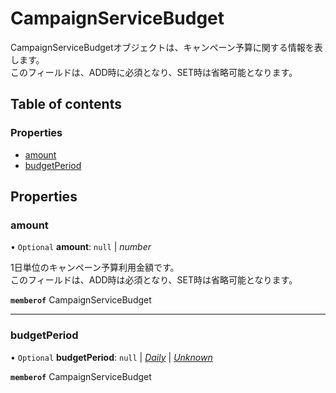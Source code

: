 # CampaignServiceBudget


<div lang=\"ja\">CampaignServiceBudgetオブジェクトは、キャンペーン予算に関する情報を表します。<br> このフィールドは、ADD時に必須となり、SET時は省略可能となります。</div> 

## Table of contents

### Properties

- [amount](campaignservicebudget.md#amount)
- [budgetPeriod](campaignservicebudget.md#budgetperiod)

## Properties

### amount

• `Optional` **amount**: ``null`` \| *number*

<div lang=\"ja\">1日単位のキャンペーン予算利用金額です。<br> このフィールドは、ADD時は必須となり、SET時は省略可能となります。</div> 

**`memberof`** CampaignServiceBudget

___

### budgetPeriod

• `Optional` **budgetPeriod**: ``null`` \| [*Daily*](./enums/campaignservicebudgetperiod.md#daily) \| [*Unknown*](./enums/campaignservicebudgetperiod.md#unknown)

**`memberof`** CampaignServiceBudget
